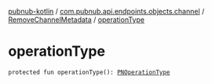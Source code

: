 [pubnub-kotlin](../../index.md) / [com.pubnub.api.endpoints.objects.channel](../index.md) / [RemoveChannelMetadata](index.md) / [operationType](./operation-type.md)

# operationType

`protected fun operationType(): `[`PNOperationType`](../../com.pubnub.api.enums/-p-n-operation-type/index.md)